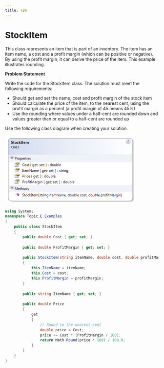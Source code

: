 ```yaml
---
title: TBA
---
```

# StockItem

This class represents an item that is part of an inventory. The item has an item name, a cost and a profit margin (which can be positive or negative). By using the profit margin, it can derive the price of the item. This example illustrates rounding.

**Problem Statement**

Write the code for the StockItem class. The solution must meet the following requirements:

* Should get and set the name, cost and profit margin of the stock item
* Should calculate the price of the item, to the nearest cent, using the profit margin as a percent (a profit margin of 45 means 45%)
* Use the rounding where values under a half-cent are rounded down and values greater than or equal to a half-cent are rounded up

Use the following class diagram when creating your solution.

![StockItem Class Diagram](./E-StockItem.png)

```csharp
using System;
namespace Topic.E.Examples
{
    public class StockItem
    {
        public double Cost { get; set; }

        public double ProfitMargin { get; set; }

        public StockItem(string itemName, double cost, double profitMargin)
        {
            this.ItemName = itemName;
            this.Cost = cost;
            this.ProfitMargin = profitMargin;
        }

        public string ItemName { get; set; }

        public double Price
        {
            get
            {
                // Round to the nearest cent
                double price = Cost;
                price += Cost * (ProfitMargin / 100);
                return Math.Round(price * 100) / 100.0;
            }
        }
    }
}
```
